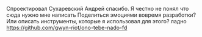 Спроектировал Сухаревский Андрей
спасибо.
Я честно не понял что сюда нужно мне написать
Поделиться эмоциями вовремя разработки? Или описать инструменты, которые я использовал для этого? ладно
https://github.com/gwyn-riot/ono-tebe-nado-fd
